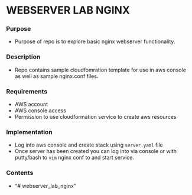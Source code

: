 # WEBSERVER LAB NGINX

### Purpose
- Purpose of repo is to explore basic nginx webserver functionality.  

### Description
- Repo contains sample cloudfomration template for use in aws console as well as sample nginx.conf files.

### Requirements
- AWS account
- AWS console access
- Permission to use cloudformation service to create aws resources

### Implementation
- Log into aws console and create stack using `server.yaml` file
- Once server has been created you can log into via console or with putty/bash to `vim` nginx conf to and start service.

### Contents
- "# webserver_lab_nginx" 
